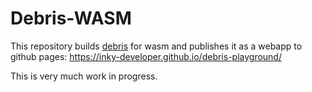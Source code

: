 # Debris-WASM
This repository builds [debris](https://github.com/Inky-developer/debris) for wasm and publishes it as a webapp to github pages: https://inky-developer.github.io/debris-playground/

This is very much work in progress.
